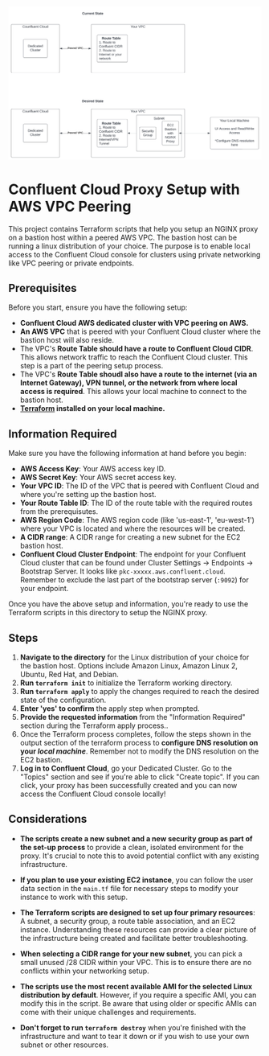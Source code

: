 ![Accessing Confluent Cloud console with VPC Peering on AWS](https://github.com/jshashwat93/confluent-cloud-proxy/blob/main/assets/aws-vpc-peering.png)

# Confluent Cloud Proxy Setup with AWS VPC Peering

This project contains Terraform scripts that help you setup an NGINX proxy on a bastion host within a peered AWS VPC. The bastion host can be running a linux distribution of your choice. The purpose is to enable local access to the Confluent Cloud console for clusters using private networking like VPC peering or private endpoints.

## **Prerequisites**

Before you start, ensure you have the following setup:

- **Confluent Cloud AWS dedicated cluster with VPC peering on AWS.**
- **An AWS VPC** that is peered with your Confluent Cloud cluster where the bastion host will also reside.
- The VPC's **Route Table should have a route to Confluent Cloud CIDR**. This allows network traffic to reach the Confluent Cloud cluster. This step is a part of the peering setup process.
- The VPC's **Route Table shoudl also have a route to the internet (via an Internet Gateway), VPN tunnel, or the network from where local access is required**. This allows your local machine to connect to the bastion host.
- **[Terraform](https://www.terraform.io/downloads.html) installed on your local machine.**

## **Information Required**

Make sure you have the following information at hand before you begin:

- **AWS Access Key**: Your AWS access key ID.
- **AWS Secret Key**: Your AWS secret access key.
- **Your VPC ID**: The ID of the VPC that is peered with Confluent Cloud and where you're setting up the bastion host.
- **Your Route Table ID**: The ID of the route table with the required routes from the prerequisutes.
- **AWS Region Code**: The AWS region code (like 'us-east-1', 'eu-west-1') where your VPC is located and where the resources will be created.
- **A CIDR range**: A CIDR range for creating a new subnet for the EC2 bastion host.
- **Confluent Cloud Cluster Endpoint**: The endpoint for your Confluent Cloud cluster that can be found under Cluster Settings -> Endpoints -> Bootstrap Server. It looks like `pkc-xxxxx.aws.confluent.cloud`. Remember to exclude the last part of the bootstrap server (`:9092`) for your endpoint.


Once you have the above setup and information, you're ready to use the Terraform scripts in this directory to setup the NGINX proxy.

## **Steps**

1. **Navigate to the directory** for the Linux distribution of your choice for the bastion host. Options include Amazon Linux, Amazon Linux 2, Ubuntu, Red Hat, and Debian.
2. **Run `terraform init`** to initialize the Terraform working directory.
3. **Run `terraform apply`** to apply the changes required to reach the desired state of the configuration.
4. **Enter 'yes' to confirm** the apply step when prompted.
5. **Provide the requested information** from the "Information Required" section during the Terraform apply process..
6. Once the Terraform process completes, follow the steps shown in the output section of the terraform process to **configure DNS resolution on your *local machine***. Remember not to modify the DNS resolution on the EC2 bastion.
7. **Log in to Confluent Cloud**, go your Dedicated Cluster. Go to the "Topics" section and see if you're able to click "Create topic".
If you can click, your proxy has been successfully created and you can now access the Confluent Cloud console locally!

## **Considerations**

- **The scripts create a new subnet and a new security group as part of the set-up process** to provide a clean, isolated environment for the proxy. It's crucial to note this to avoid potential conflict with any existing infrastructure.

- **If you plan to use your existing EC2 instance**, you can follow the user data section in the `main.tf` file for necessary steps to modify your instance to work with this setup.

- **The Terraform scripts are designed to set up four primary resources**: A subnet, a security group, a route table association, and an EC2 instance. Understanding these resources can provide a clear picture of the infrastructure being created and facilitate better troubleshooting.

- **When selecting a CIDR range for your new subnet**, you can pick a small unused /28 CIDR within your VPC. This is to ensure there are no conflicts within your networking setup.

- **The scripts use the most recent available AMI for the selected Linux distribution by default**. However, if you require a specific AMI, you can modify this in the script. Be aware that using older or specific AMIs can come with their unique challenges and requirements.

- **Don't forget to run `terraform destroy`** when you're finished with the infrastructure and want to tear it down or if you wish to use your own subnet or other resources.

